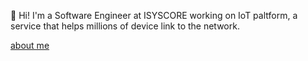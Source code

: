 👋 Hi! I'm a Software Engineer at ISYSCORE working on IoT paltform, a service that helps millions of device link to the network.     

[about me](https://blogs.felixu.top/about/)     

<!--[![](https://img.shields.io/badge/Windows-11-2376bc?style=flat-square&logo=windows&logoColor=ffffff)](https://www.microsoft.com)

<a href="https://github.com/felixu1992">
  <img align="center" src="https://github-readme-stats.vercel.app/api?username=felixu1992&hide=prs&count_private=true&show_icons=true&theme=react" alt="felixu's github stats" width="488" height="170" />
</a>
<a href="https://github.com/felixu1992">
  <img align="center" src="https://github-readme-stats.vercel.app/api/top-langs/?username=felixu1992&layout=compact&theme=react" alt="Top Langs" height="170-" />
</a>
-->
<!--
**felixu1992/felixu1992** is a ✨ _special_ ✨ repository because its `README.md` (this file) appears on your GitHub profile.

Here are some ideas to get you started:

- 🔭 I’m currently working on ...
- 🌱 I’m currently learning ...
- 👯 I’m looking to collaborate on ...
- 🤔 I’m looking for help with ...
- 💬 Ask me about ...
- 📫 How to reach me: ...
- 😄 Pronouns: ...
- ⚡ Fun fact: ...
-->
